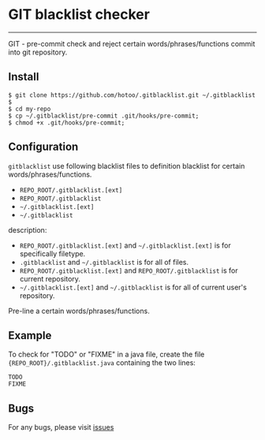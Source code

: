 
# GIT blacklist checker

----

GIT - pre-commit check and reject certain words/phrases/functions
commit into git repository.


## Install

```
$ git clone https://github.com/hotoo/.gitblacklist.git ~/.gitblacklist
$
$ cd my-repo
$ cp ~/.gitblacklist/pre-commit .git/hooks/pre-commit;
$ chmod +x .git/hooks/pre-commit;
```

## Configuration

`gitblacklist` use following blacklist files to definition blacklist for
certain words/phrases/functions.

* `REPO_ROOT/.gitblacklist.[ext]`
* `REPO_ROOT/.gitblacklist`
* `~/.gitblacklist.[ext]`
* `~/.gitblacklist`

description:

* `REPO_ROOT/.gitblacklist.[ext]` and `~/.gitblacklist.[ext]` is for
    specifically filetype.
* `.gitblacklist` and `~/.gitblacklist` is for all of files.
* `REPO_ROOT/.gitblacklist.[ext]` and `REPO_ROOT/.gitblacklist` is for
    current repository.
* `~/.gitblacklist.[ext]` and `~/.gitblacklist` is for all of current user's
    repository.

Pre-line a certain words/phrases/functions.

## Example

To check for "TODO" or "FIXME" in a java file, create the file `{REPO_ROOT}/.gitblacklist.java` containing the two lines:

```
TODO
FIXME
```


## Bugs

For any bugs, please visit
[issues](https://github.com/hotoo/.gitblacklist/issues)
